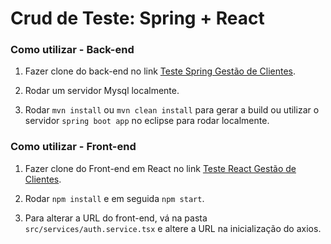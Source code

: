 Crud de Teste: Spring + React
=============

### Como utilizar - Back-end
1. Fazer clone do back-end no link [Teste Spring Gestão de Clientes](https://github.com/fabionvs/teste-spring-gestao-de-clientes).

2. Rodar um servidor Mysql localmente.

3. Rodar `mvn install` ou  `mvn clean install` para gerar a build ou utilizar o servidor `spring boot app` no eclipse para rodar localmente.



### Como utilizar - Front-end

1. Fazer clone do Front-end em React no link [Teste React Gestão de Clientes](https://github.com/fabionvs/teste-react-gestao-de-clientes).

2. Rodar `npm install` e em seguida `npm start`.

3. Para alterar a URL do front-end, vá na pasta `src/services/auth.service.tsx` e altere a URL na inicialização do axios.

